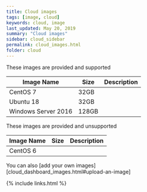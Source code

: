 ```yaml
---
title: Cloud images
tags: [image, cloud]
keywords: cloud, image
last_updated: May 20, 2019
summary: "Cloud images"
sidebar: cloud_sidebar
permalink: cloud_images.html
folder: cloud
---
```


These images are provided and supported

   |Image Name|Size|Description|
   |---|---|---|
   |CentOS 7|32GB||
   |Ubuntu 18|32GB||
   |Windows Server 2016|128GB||

These images are provided and unsupported

   |Image Name|Size|Description|
   |---|---|---|
   |CentOS 6||

You can also [add your own images][cloud_dashboard_images.html#upload-an-image]

{% include links.html %}
